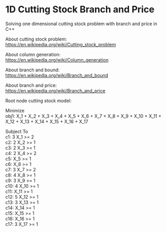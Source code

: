 # 1D Cutting Stock Branch and Price
Solving one dimensional cutting stock problem with branch and price in C++  

 About cutting stock problem:  
 https://en.wikipedia.org/wiki/Cutting_stock_problem  
 
 About column generation:  
 https://en.wikipedia.org/wiki/Column_generation  
 
 About branch and bound:  
 https://en.wikipedia.org/wiki/Branch_and_bound  
 
 About branch and price:  
 https://en.wikipedia.org/wiki/Branch_and_price  

Root node cutting stock model:  

Minimize  
 obj1: X_1 + X_2 + X_3 + X_4 + X_5 + X_6 + X_7 + X_8 + X_9 + X_10 + X_11 + X_12 + X_13 + X_14 + X_15 + X_16 + X_17  
 
Subject To  
 c1:  3 X_1 >= 2  
 c2:  2 X_2 >= 1  
 c3:  2 X_3 >= 1  
 c4:  2 X_4 >= 2  
 c5:  X_5 >= 1  
 c6:  X_6 >= 1  
 c7:  3 X_7 >= 2  
 c8:  4 X_8 >= 1  
 c9:  3 X_9 >= 1  
 c10: 4 X_10 >= 1  
 c11: X_11 >= 1  
 c12: 5 X_12 >= 1  
 c13: 3 X_13 >= 1  
 c14: X_14 >= 1  
 c15: X_15 >= 1  
 c16: X_16 >= 1  
 c17: 3 X_17 >= 1  
 

